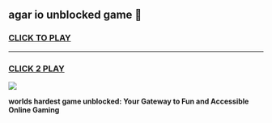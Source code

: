 
## agar io unblocked game 👋
<h3>
<a href="https://premium.freeplayer.one?title=agar_io_unblocked_game&ref=13F">CLICK TO PLAY</a></h3>
<hr>

<h3>
<a href="https://premium.freeplayer.one?title=agar_io_unblocked_game&ref=13F">CLICK 2 PLAY</a>
  
</h3>

<a href="https://premium.freeplayer.one?title=agar_io_unblocked_game&ref=12F/"><img src="https://clearcache.store/games.png"></a>


**worlds hardest game unblocked: Your Gateway to Fun and Accessible Online Gaming**
